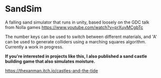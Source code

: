 # SandSim

A falling sand simulator that runs in unity, based loosely on the GDC talk from Nolla games
https://www.youtube.com/watch?v=prXuyMCgbTc

The number keys can be used to switch between different materials, and 'A' can be used to generate colliders using a marching squares algorithm.
Currently a work in progress.

**If you're interested in projects like this, I also published a sand castle building game that also simulates moisture.**

https://thexanman.itch.io/castles-and-the-tide 
